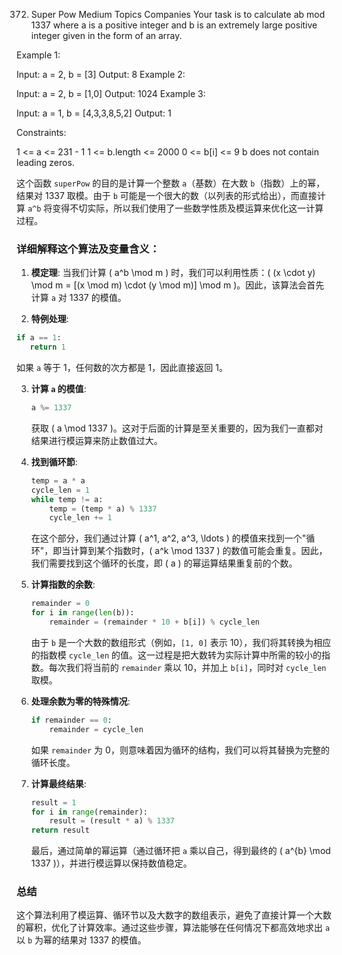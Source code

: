 372. Super Pow
Medium
Topics
Companies
Your task is to calculate ab mod 1337 where a is a positive integer and b is an extremely large positive integer given in the form of an array.

 

Example 1:

Input: a = 2, b = [3]
Output: 8
Example 2:

Input: a = 2, b = [1,0]
Output: 1024
Example 3:

Input: a = 1, b = [4,3,3,8,5,2]
Output: 1
 

Constraints:

1 <= a <= 231 - 1
1 <= b.length <= 2000
0 <= b[i] <= 9
b does not contain leading zeros.




这个函数 `superPow` 的目的是计算一个整数 `a`（基数）在大数 `b`（指数）上的幂，结果对 1337 取模。由于 `b` 可能是一个很大的数（以列表的形式给出），而直接计算 `a^b` 将变得不切实际，所以我们使用了一些数学性质及模运算来优化这一计算过程。

### 详细解释这个算法及变量含义：

1. **模定理**: 
   当我们计算 \( a^b \mod m \) 时，我们可以利用性质：\( (x \cdot y) \mod m = [(x \mod m) \cdot (y \mod m)] \mod m \)。因此，该算法会首先计算 `a` 对 1337 的模值。

2. **特例处理**:
```python
if a == 1:
   return 1
```
   如果 `a` 等于 1，任何数的次方都是 1，因此直接返回 1。

3. **计算 `a` 的模值**:
   ```python
   a %= 1337
   ```
   获取 \( a \mod 1337 \)。这对于后面的计算是至关重要的，因为我们一直都对结果进行模运算来防止数值过大。

4. **找到循环節**:
   ```python
   temp = a * a
   cycle_len = 1
   while temp != a:
       temp = (temp * a) % 1337
       cycle_len += 1
   ```
   在这个部分，我们通过计算 \( a^1, a^2, a^3, \ldots \) 的模值来找到一个"循环"，即当计算到某个指数时，\( a^k \mod 1337 \) 的数值可能会重复。因此，我们需要找到这个循环的长度，即 \( a \) 的幂运算结果重复前的个数。

5. **计算指数的余数**:
   ```python
   remainder = 0
   for i in range(len(b)):
       remainder = (remainder * 10 + b[i]) % cycle_len
   ```
   由于 `b` 是一个大数的数组形式（例如，`[1, 0]` 表示 10），我们将其转换为相应的指数模 `cycle_len` 的值。这一过程是把大数转为实际计算中所需的较小的指数。每次我们将当前的 `remainder` 乘以 10，并加上 `b[i]`，同时对 `cycle_len` 取模。

6. **处理余数为零的特殊情况**:
   ```python
   if remainder == 0:
       remainder = cycle_len
   ```
   如果 `remainder` 为 0，则意味着因为循环的结构，我们可以将其替换为完整的循环长度。

7. **计算最终结果**:
   ```python
   result = 1
   for i in range(remainder):
       result = (result * a) % 1337
   return result
   ```
   最后，通过简单的幂运算（通过循环把 `a` 乘以自己，得到最终的 \( a^{b} \mod 1337 \)），并进行模运算以保持数值稳定。

### 总结
这个算法利用了模运算、循环节以及大数字的数组表示，避免了直接计算一个大数的幂积，优化了计算效率。通过这些步骤，算法能够在任何情况下都高效地求出 `a` 以 `b` 为幂的结果对 1337 的模值。
